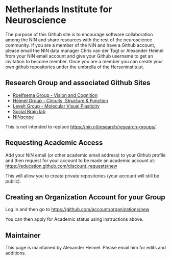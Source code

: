 Netherlands Institute for Neuroscience
======================================

The purpose of this Github site is to encourage software collaboration among the NIN and share resources with the rest of the neuroscience community.
If you are a member of the NIN and have a Github account, please email the NIN data manager Chris van der Togt or Alexander Heimel from your NIN email account and give your Github username to get an invitation to become member. Once you are a member you can create your own github repositories under the umbrella of the Herseninstituut.

Research Group and associated Github Sites
---------------

* [Roelfsema Group - Vision and Cognition](https://github.com/VisionandCognition)
* [Heimel Group - Circuits, Structure & Function](https://github.com/heimel)
* [Levelt Group - Molecular Visual Plasticity](https://github.com/leveltlab)
* [Social Brain lab](https://github.com/sblnin)
* [NINscope](https://github.com/ninscope)

This is not intended to replace https://nin.nl/research/research-groups/. 

Requesting Academic Access
--------------------------

Add your NIN email (or other academic email address) to your Github profile and then request for your account to be made an academic account at:
https://education.github.com/discount_requests/new

This will allow you to create private repositories (your account will still be public).

Creating an Organization Account for your Group
-----------------------------------------------
Log in and then go to https://github.com/account/organizations/new

You can then apply for Academic status using instructions above.


Maintainer
----------
This page is maintained by Alexander Heimel. Please email him for edits and additions.
